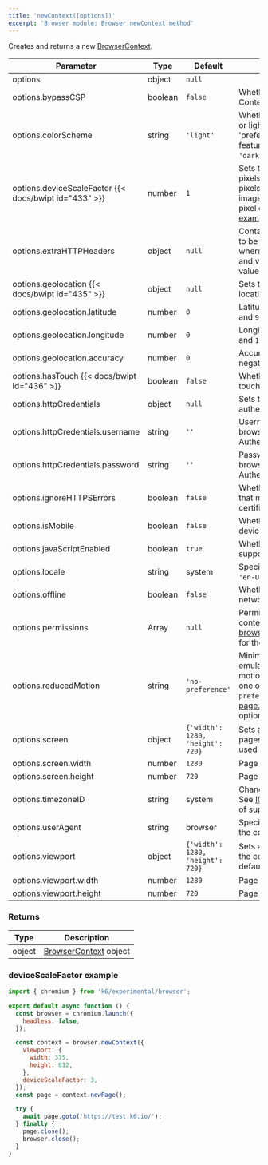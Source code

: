 ```yaml
---
title: 'newContext([options])'
excerpt: 'Browser module: Browser.newContext method'
---
```


Creates and returns a new [BrowserContext](/javascript-api/k6-experimental/browser/browsercontext/).

<TableWithNestedRows>

| Parameter                                   | Type    | Default                          | Description                                                                                                                                                                                                                                       |
|---------------------------------------------|---------|----------------------------------|---------------------------------------------------------------------------------------------------------------------------------------------------------------------------------------------------------------------------------------------------|
| options                                     | object  | `null`                           |                                                                                                                                                                                                                                  |
| options.bypassCSP                           | boolean | `false`                          | Whether to bypass a page's Content-Security-Policy.                                                                                                                                                                                               |
| options.colorScheme                         | string  | `'light'`                        | Whether to display a page in dark or light mode by emulating the 'prefers-colors-scheme' media feature. It can be one of `'light'`, `'dark'`, `'no-preference'`.                                                                                  |
| options.deviceScaleFactor {{< docs/bwipt id="433" >}} | number  | `1`                              | Sets the resolution ratio in physical pixels to the resolution in CSS pixels i.e. if set higher than `1`, then images will look sharper on high pixel density screens. See an [example](#devicescalefactor-example) below.                        |
| options.extraHTTPHeaders                    | object  | `null`                           | Contains additional HTTP headers to be sent with every request, where the keys are HTTP headers and values are HTTP header values.                                                                                                                |
| options.geolocation {{< docs/bwipt id="435" >}}       | object  | `null`                           | Sets the user's geographical location.                                                                                                                                                                                                            |
| options.geolocation.latitude                | number  | `0`                              | Latitude should be between `-90` and `90`.                                                                                                                                                                                                        |
| options.geolocation.longitude               | number  | `0`                              | Longitude should be between `-180` and `180`.                                                                                                                                                                                                     |
| options.geolocation.accuracy                | number  | `0`                              | Accuracy should only be a non-negative number. Defaults to `0`.                                                                                                                                                                                   |
| options.hasTouch {{< docs/bwipt id="436" >}}          | boolean | `false`                          | Whether to simulate a device with touch events.                                                                                                                                                                                                   |
| options.httpCredentials                     | object  | `null`                           | Sets the credentials for HTTP authentication using Basic Auth.                                                                                                                                                                                    |
| options.httpCredentials.username            | string  | `''`                             | Username to pass to the web browser for Basic HTTP Authentication.                                                                                                                                                                                |
| options.httpCredentials.password            | string  | `''`                             | Password to pass to the web browser for Basic HTTP Authentication.                                                                                                                                                                                |
| options.ignoreHTTPSErrors                   | boolean | `false`                          | Whether to ignore HTTPS errors that may be caused by invalid certificates.                                                                                                                                                                        |
| options.isMobile                            | boolean | `false`                          | Whether to simulate a mobile device.                                                                                                                                                                                                              |
| options.javaScriptEnabled                   | boolean | `true`                           | Whether to activate JavaScript support for the context.                                                                                                                                                                                           |
| options.locale                              | string  | system                           | Specifies the user's locale, such as `'en-US'`, `'tr-TR'`, etc.                                                                                                                                                                                   |
| options.offline                             | boolean | `false`                          | Whether to emulate an offline network.                                                                                                                                                                                                            |
| options.permissions                         | Array   | `null`                           | Permissions to grant for the context's pages. See [browserContext.grantPermissions()](/javascript-api/k6-experimental/browser/browsercontext/#browsercontext-grantpermissions-permissions-options) for the options.                                            |
| options.reducedMotion                       | string  | `'no-preference'`                | Minimizes the amount of motion by emulating the 'prefers-reduced-motion' media feature. It can be one of `'reduce'` and `'no-preference'`. See [page.emulateMedia()](/javascript-api/k6-experimental/browser/page/#page-emulatemedia-options) for the options. |
| options.screen                              | object  | `{'width': 1280, 'height': 720}` | Sets a window screen size for all pages in the context. It can only be used when the viewport is set.                                                                                                                                             |
| options.screen.width                        | number  | `1280`                           | Page width in pixels.                                                                                                                                                                                                                             |
| options.screen.height                       | number  | `720`                            | Page height in pixels.                                                                                                                                                                                                                            |
| options.timezoneID                          | string  | system                           | Changes the context's timezone. See [ICU's metaZones.txt](https://cs.chromium.org/chromium/src/third_party/icu/source/data/misc/metaZones.txt?rcl=faee8bc70570192d82d2978a71e2a615788597d1) for a list of supported timezone IDs.                 |
| options.userAgent                           | string  | browser                          | Specifies the user agent to use in the context.                                                                                                                                                                                                   |
| options.viewport                            | object  | `{'width': 1280, 'height': 720}` | Sets a viewport size for all pages in the context. `null` disables the default viewport.                                                                                                                                                          |
| options.viewport.width                      | number  | `1280`                           | Page width in pixels.                                                                                                                                                                                                                             |
| options.viewport.height                     | number  | `720`                            | Page height in pixels.                                                                                                                                                                                                                            |

</TableWithNestedRows>

### Returns

| Type   | Description                                                          |
| ------ | -------------------------------------------------------------------- |
| object | [BrowserContext](/javascript-api/k6-experimental/browser/browsercontext/) object |


### deviceScaleFactor example

<CodeGroup labels={[]}>

```javascript
import { chromium } from 'k6/experimental/browser';

export default async function () {
  const browser = chromium.launch({
    headless: false,
  });

  const context = browser.newContext({
    viewport: {
      width: 375,
      height: 812,
    },
    deviceScaleFactor: 3,
  });
  const page = context.newPage();

  try {
    await page.goto('https://test.k6.io/');
  } finally {
    page.close();
    browser.close();
  }
}
```

</CodeGroup>
